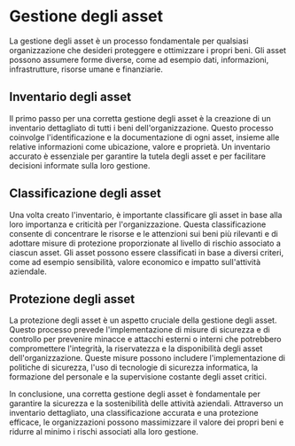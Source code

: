 # Gestione degli asset

La gestione degli asset è un processo fondamentale per qualsiasi organizzazione che desideri proteggere e ottimizzare i propri beni. Gli asset possono assumere forme diverse, come ad esempio dati, informazioni, infrastrutture, risorse umane e finanziarie. 

## Inventario degli asset

Il primo passo per una corretta gestione degli asset è la creazione di un inventario dettagliato di tutti i beni dell'organizzazione. Questo processo coinvolge l'identificazione e la documentazione di ogni asset, insieme alle relative informazioni come ubicazione, valore e proprietà. Un inventario accurato è essenziale per garantire la tutela degli asset e per facilitare decisioni informate sulla loro gestione.

## Classificazione degli asset

Una volta creato l'inventario, è importante classificare gli asset in base alla loro importanza e criticità per l'organizzazione. Questa classificazione consente di concentrare le risorse e le attenzioni sui beni più rilevanti e di adottare misure di protezione proporzionate al livello di rischio associato a ciascun asset. Gli asset possono essere classificati in base a diversi criteri, come ad esempio sensibilità, valore economico e impatto sull'attività aziendale.

## Protezione degli asset

La protezione degli asset è un aspetto cruciale della gestione degli asset. Questo processo prevede l'implementazione di misure di sicurezza e di controllo per prevenire minacce e attacchi esterni o interni che potrebbero compromettere l'integrità, la riservatezza e la disponibilità degli asset dell'organizzazione. Queste misure possono includere l'implementazione di politiche di sicurezza, l'uso di tecnologie di sicurezza informatica, la formazione del personale e la supervisione costante degli asset critici.

In conclusione, una corretta gestione degli asset è fondamentale per garantire la sicurezza e la sostenibilità delle attività aziendali. Attraverso un inventario dettagliato, una classificazione accurata e una protezione efficace, le organizzazioni possono massimizzare il valore dei propri beni e ridurre al minimo i rischi associati alla loro gestione.
